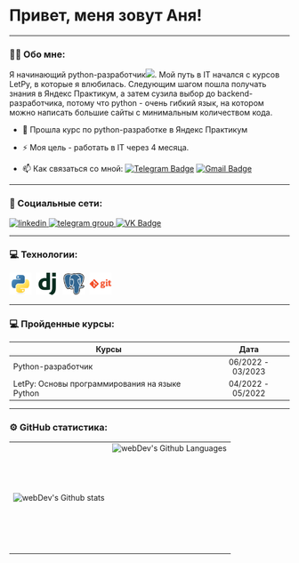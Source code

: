 
# Привет, меня зовут Аня!

---

### :man_technologist: Обо мне:

Я начинающий python-разработчик<img src="https://media.giphy.com/media/WUlplcMpOCEmTGBtBW/giphy.gif" width="30px">. Мой путь в IT начался с курсов LetPy, в которые я влюбилась. Следующим шагом пошла получать знания в Яндекс Практикум, а затем сузила выбор до backend-разработчика, потому что python - очень гибкий язык, на котором можно написать большие сайты с минимальным количеством кода.
- :telescope: Прошла курс по python-разработке в Яндекс Практикум

- :zap: Моя цель - работать в IT через 4 месяца.

- :mailbox: Как связаться со мной: [![Telegram Badge](https://img.shields.io/badge/-annamolodova-blue?style=flat&logo=Telegram&logoColor=white)](https://t.me/annamolodova) [![Gmail Badge](https://img.shields.io/badge/-Gmail-red?style=flat&logo=Gmail&logoColor=white)](mailto:hyperclover@gmail.com)

---

### 🤝 Социальные сети:

  <div id="badges">
    <a href="https://www.linkedin.com/in/anna-molodova-4075b5271/" target="_blank">
      <img src="https://cdn-icons-png.flaticon.com/512/2504/2504799.png" width="40" height="40" alt="linkedin" />
    </a>
    <a href="https://t.me/annamolodova" target="_blank">
      <img src="https://cdn-icons-png.flaticon.com/512/2111/2111646.png" width="40" height="40" alt="telegram group" />
    </a>
    <a href="https://vk.com/pill_for_you" target="_blank">
      <img src="https://cdn-icons-png.flaticon.com/512/145/145813.png" width="40" height="40" alt="VK Badge"/>
    </a>
  </div>

---

### 💻 Технологии:

<div>
  <a href="#">
  </a>
  <img src="https://github.com/devicons/devicon/blob/master/icons/python/python-original.svg" title="python" alt="python" width="40" height="40"/>&nbsp
  <img src="https://github.com/devicons/devicon/blob/master/icons/django/django-plain.svg" title="django" alt="django" width="40" height="40"/>&nbsp
  <img src="https://github.com/devicons/devicon/blob/master/icons/postgresql/postgresql-original.svg" title="postgres" alt="postgres" width="40" height="40"/>&nbsp
  <img src="https://github.com/devicons/devicon/blob/master/icons/git/git-plain-wordmark.svg" title="git" alt="git" width="40" height="40"/>&nbsp
</div>

---

### 💻 Пройденные курсы:

| Курсы                                                                     | Дата              |
| --------------------------------------------------------------------------| :---------------: |
| Python-разработчик               | 06/2022 - 03/2023 |
| LetPy: Основы программирования на языке Python           | 04/2022 - 05/2022 |


---

### ⚙️ GitHub статистика:

<table>
  <tr>
    <td>
      <img align="left" src="http://github-readme-streak-stats.herokuapp.com?user=impudens&theme=dark&background=000000" alt="webDev's Github stats">
    </td>
    <td>
      <img height="195px" align="right" alt="webDev's Github Languages" src="https://github-readme-stats-sigma-five.vercel.app/api/top-langs/?username=impudens&layout=compact&theme=vision-friendly-dark">
    </td>
  </tr>
</table>
